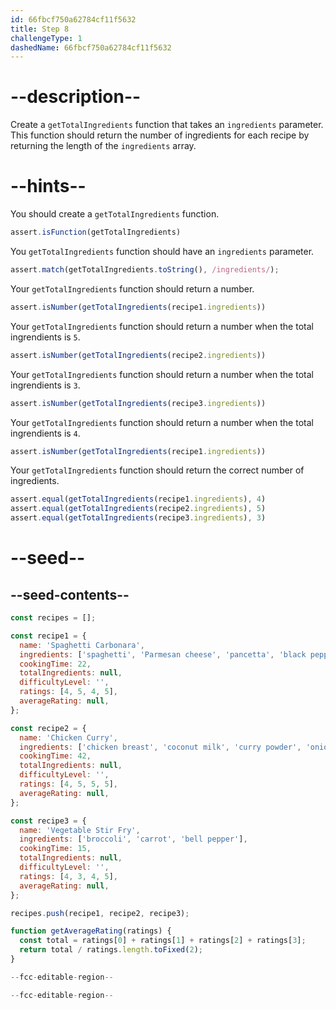 ```yaml
---
id: 66fbcf750a62784cf11f5632
title: Step 8
challengeType: 1
dashedName: 66fbcf750a62784cf11f5632
---
```


# --description--

Create a `getTotalIngredients` function that takes an `ingredients` parameter. This function should return the number of ingredients for each recipe by returning the length of the `ingredients` array.

# --hints--

You should create a `getTotalIngredients` function.

```js
assert.isFunction(getTotalIngredients)
```

You `getTotalIngredients` function should have an `ingredients` parameter.

```js
assert.match(getTotalIngredients.toString(), /ingredients/);
```

Your `getTotalIngredients` function should return a number.

```js
assert.isNumber(getTotalIngredients(recipe1.ingredients))
```

Your `getTotalIngredients` function should return a number when the total ingrendients is `5`.

```js
assert.isNumber(getTotalIngredients(recipe2.ingredients))
```

Your `getTotalIngredients` function should return a number when the total ingrendients is `3`.

```js
assert.isNumber(getTotalIngredients(recipe3.ingredients))
```

Your `getTotalIngredients` function should return a number when the total ingrendients is `4`.

```js
assert.isNumber(getTotalIngredients(recipe1.ingredients))
```

Your `getTotalIngredients` function should return the correct number of ingredients.

```js
assert.equal(getTotalIngredients(recipe1.ingredients), 4)
assert.equal(getTotalIngredients(recipe2.ingredients), 5)
assert.equal(getTotalIngredients(recipe3.ingredients), 3)
```

# --seed--

## --seed-contents--

```js
const recipes = [];

const recipe1 = {
  name: 'Spaghetti Carbonara',
  ingredients: ['spaghetti', 'Parmesan cheese', 'pancetta', 'black pepper'],
  cookingTime: 22,
  totalIngredients: null,
  difficultyLevel: '',
  ratings: [4, 5, 4, 5],
  averageRating: null,
};

const recipe2 = {
  name: 'Chicken Curry',
  ingredients: ['chicken breast', 'coconut milk', 'curry powder', 'onion', 'garlic'],
  cookingTime: 42,
  totalIngredients: null,
  difficultyLevel: '',
  ratings: [4, 5, 5, 5],
  averageRating: null,
};

const recipe3 = {
  name: 'Vegetable Stir Fry',
  ingredients: ['broccoli', 'carrot', 'bell pepper'],
  cookingTime: 15,
  totalIngredients: null,
  difficultyLevel: '',
  ratings: [4, 3, 4, 5],
  averageRating: null,
};

recipes.push(recipe1, recipe2, recipe3);

function getAverageRating(ratings) {
  const total = ratings[0] + ratings[1] + ratings[2] + ratings[3];
  return total / ratings.length.toFixed(2);
}

--fcc-editable-region--

--fcc-editable-region--
```
